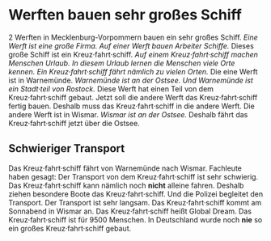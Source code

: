 #          Werften bauen sehr großes Schiff      

2 Werften in Mecklenburg-Vorpommern bauen ein sehr großes Schiff.  *Eine Werft ist eine große Firma.*   *Auf einer Werft bauen Arbeiter Schiffe.*  Dieses große Schiff ist ein Kreuz·fahrt·schiff.  *Auf einem Kreuz·fahrt·schiff machen Menschen Urlaub.*   *In diesem Urlaub lernen die Menschen viele Orte kennen.*   *Ein Kreuz·fahrt·schiff fährt nämlich zu vielen Orten.*  Die eine Werft ist in Warnemünde.  *Warnemünde ist an der Ostsee.*   *Und Warnemünde ist ein Stadt·teil von Rostock.*  Diese Werft hat einen Teil von dem Kreuz·fahrt·schiff gebaut. Jetzt soll die andere Werft das Kreuz·fahrt·schiff fertig bauen. Deshalb muss das Kreuz·fahrt·schiff in die andere Werft. Die andere Werft ist in Wismar.  *Wismar ist an der Ostsee.*  Deshalb fährt das Kreuz·fahrt·schiff jetzt über die Ostsee. 

##                Schwieriger Transport            
Das Kreuz·fahrt·schiff fährt von Warnemünde nach Wismar. Fachleute haben gesagt: Der Transport von dem Kreuz·fahrt·schiff ist sehr schwierig. Das Kreuz·fahrt·schiff kann nämlich noch **nicht** alleine fahren. Deshalb ziehen besondere Boote das Kreuz·fahrt·schiff. Und die Polizei begleitet den Transport. Der Transport ist sehr langsam. Das Kreuz·fahrt·schiff kommt am Sonnabend in Wismar an. 
Das Kreuz·fahrt·schiff heißt Global Dream. Das Kreuz·fahrt·schiff ist für 9500 Menschen. In Deutschland wurde noch **nie** so ein großes Kreuz·fahrt·schiff gebaut. 
